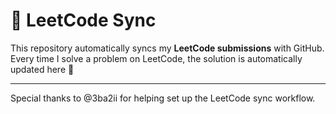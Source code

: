 # 📘 LeetCode Sync

This repository automatically syncs my **LeetCode submissions** with GitHub.  
Every time I solve a problem on LeetCode, the solution is automatically updated here 🚀  

---

Special thanks to @3ba2ii for helping set up the LeetCode sync workflow.
